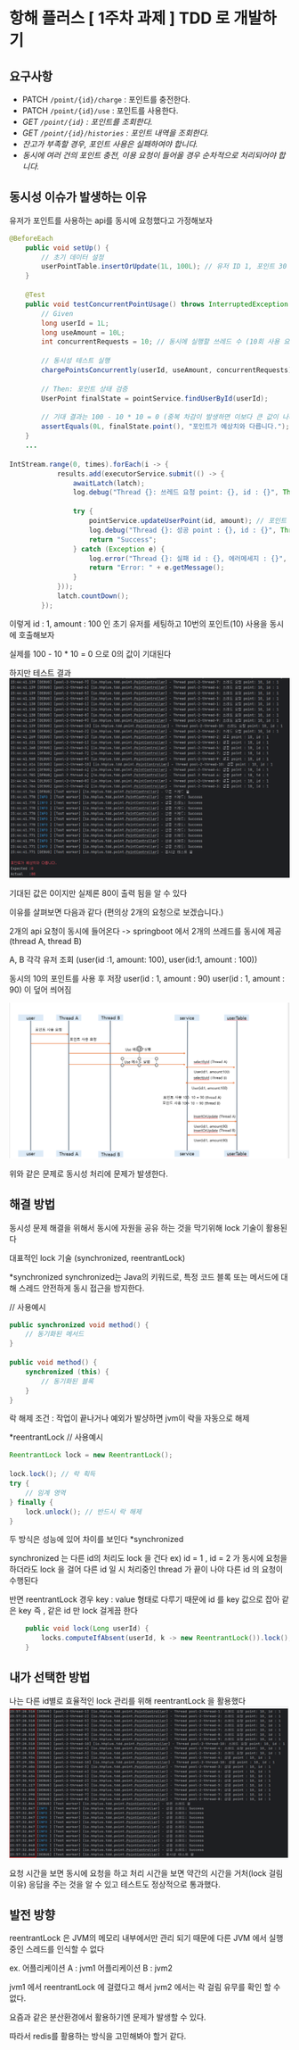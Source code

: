 # 항해 플러스 [ 1주차 과제 ] TDD 로 개발하기

## 요구사항
- PATCH  `/point/{id}/charge` : 포인트를 충전한다.
- PATCH `/point/{id}/use` : 포인트를 사용한다.
- *GET `/point/{id}` : 포인트를 조회한다.*
- *GET `/point/{id}/histories` : 포인트 내역을 조회한다.*
- *잔고가 부족할 경우, 포인트 사용은 실패하여야 합니다.*
- *동시에 여러 건의 포인트 충전, 이용 요청이 들어올 경우 순차적으로 처리되어야 합니다.*

## 동시성 이슈가 발생하는 이유

유저가 포인트를 사용하는 api를 동시에 요청했다고 가정해보자

```java
@BeforeEach
    public void setUp() {
        // 초기 데이터 설정
        userPointTable.insertOrUpdate(1L, 100L); // 유저 ID 1, 포인트 30
    }

    @Test
    public void testConcurrentPointUsage() throws InterruptedException {
        // Given
        long userId = 1L;
        long useAmount = 10L;
        int concurrentRequests = 10; // 동시에 실행할 쓰레드 수 (10회 사용 요청)

        // 동시성 테스트 실행
        chargePointsConcurrently(userId, useAmount, concurrentRequests);

        // Then: 포인트 상태 검증
        UserPoint finalState = pointService.findUserById(userId);

        // 기대 결과는 100 - 10 * 10 = 0 (중복 차감이 발생하면 이보다 큰 값이 나타날 가능성 있음)
        assertEquals(0L, finalState.point(), "포인트가 예상치와 다릅니다.");
    }
    ...

IntStream.range(0, times).forEach(i -> {
            results.add(executorService.submit(() -> {
                awaitLatch(latch);
                log.debug("Thread {}: 쓰레드 요청 point: {}, id : {}", Thread.currentThread().getName(), amount, id);

                try {
                    pointService.updateUserPoint(id, amount); // 포인트 사용 요청
                    log.debug("Thread {}: 성공 point : {}, id : {}", Thread.currentThread().getName(), amount, id);
                    return "Success";
                } catch (Exception e) {
                    log.error("Thread {}: 실패 id : {}, 에러메세지 : {}", Thread.currentThread().getName(), id, e.getMessage());
                    return "Error: " + e.getMessage();
                }
            }));
            latch.countDown();
        });
```

이렇게 id : 1, amount : 100 인 초기 유저를 세팅하고
10번의 포인트(10) 사용을 동시에 호출해보자

실제를 100 - 10 * 10 = 0 으로 0의 값이 기대된다

하지만 테스트 결과
<img src="./image/동시성_unlock.png">

기대된 값은 0이지만 실제론 80이 출력 됨을 알 수 있다

이유를 살펴보면 다음과 같다
(편의상 2개의 요청으로 보겠습니다.)


2개의 api 요청이 동시에 들어온다
-> springboot 에서 2개의 쓰레드를 동시에 제공(thread A, thread B)

A, B 각각 유저 조회 (user(id :1, amount: 100), user(id:1, amount : 100))

동시의 10의 포인트를 사용 후 저장
user(id : 1, amount : 90)
user(id : 1, amount : 90) 이 덮어 씌어짐

<img src="./image/동시성_처리.png">

위와 같은 문제로 동시성 처리에 문제가 발생한다.

## 해결 방법

동시성 문제 해결을 위해서 동시에 자원을 공유 하는 것을 막기위해 lock 기술이 활용된다

대표적인 lock 기술 (synchronized, reentrantLock)

*synchronized
synchronized는 Java의 키워드로, 특정 코드 블록 또는 메서드에 대해 스레드 안전하게 동시 접근을 방지한다.

// 사용예시
```java
public synchronized void method() {
    // 동기화된 메서드
}

public void method() {
    synchronized (this) {
        // 동기화된 블록
    }
}
```
락 해제 조건 : 작업이 끝나거나 예외가 발샹하면 jvm이 락을 자동으로 해제


*reentrantLock
// 사용예시
```java
ReentrantLock lock = new ReentrantLock();

lock.lock(); // 락 획득
try {
    // 임계 영역
} finally {
    lock.unlock(); // 반드시 락 해제
}

```

두 방식은 성능에 있어 차이를 보인다
*synchronized

synchronized 는 다른 id의 처리도 lock 을 건다
ex) id = 1 , id = 2 가 동시에 요청을 하더라도 lock 을 걸어 다른 id 일 시 처리중인 thread 가 끝이 나야 다른 id 의 요청이 수행된다

반면
reentrantLock 경우
key : value 형태로 다루기 때문에 id 를 key 값으로 잡아 같은 key 즉 , 같은 id 만 lock 걸게끔 한다

```java
    public void lock(Long userId) {
        locks.computeIfAbsent(userId, k -> new ReentrantLock()).lock();
    }
```

## 내가 선택한 방법

나는 다른 id별로 효율적인 lock 관리를 위해 reentrantLock 을 활용했다
<img src="./image/동시성_lock처리.png">

요청 시간을 보면 동시에 요청을 하고
처리 시간을 보면 약간의 시간을 거처(lock 걸림 이유) 응답을 주는 것을 알 수 있고 테스트도 정상적으로 통과했다.

## 발전 방향

reentrantLock 은 JVM의 메모리 내부에서만 관리 되기 때문에 다른 JVM 에서 실행 중인 스레드를 인식할 수 없다

ex.
어플리케이션 A : jvm1
어플리케이션 B : jvm2

jvm1 에서 reentrantLock 에 걸렸다고 해서
jvm2 에서는 락 걸림 유무를 확인 할 수 없다.

요즘과 같은 분산환경에서 활용하기엔 문제가 발생할 수 있다.

따라서 redis를 활용하는 방식을 고민해봐야 할거 같다.